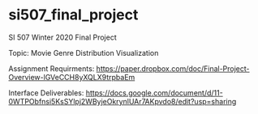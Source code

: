 # si507_final_project
SI 507 Winter 2020 Final Project

Topic: Movie Genre Distribution Visualization

Assignment Requirments: https://paper.dropbox.com/doc/Final-Project-Overview-lGVeCCH8yXQLX9trpbaEm

Interface Deliverables: https://docs.google.com/document/d/11-0WTPObfnsi5KsSYlpj2WByjeOkrynlUAr7AKpvdo8/edit?usp=sharing
